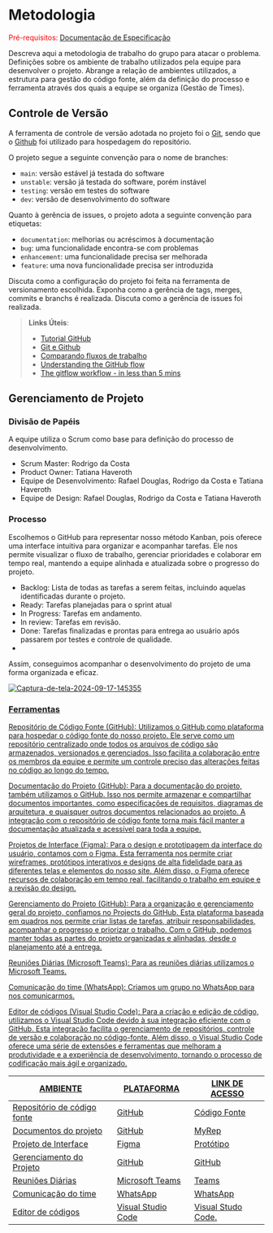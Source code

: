 
# Metodologia

<span style="color:red">Pré-requisitos: <a href="2-Especificação do Projeto.md"> Documentação de Especificação</a></span>

Descreva aqui a metodologia de trabalho do grupo para atacar o problema. Definições sobre os ambiente de trabalho utilizados pela  equipe para desenvolver o projeto. Abrange a relação de ambientes utilizados, a estrutura para gestão do código fonte, além da definição do processo e ferramenta através dos quais a equipe se organiza (Gestão de Times).

## Controle de Versão

A ferramenta de controle de versão adotada no projeto foi o
[Git](https://git-scm.com/), sendo que o [Github](https://github.com)
foi utilizado para hospedagem do repositório.

O projeto segue a seguinte convenção para o nome de branches:

- `main`: versão estável já testada do software
- `unstable`: versão já testada do software, porém instável
- `testing`: versão em testes do software
- `dev`: versão de desenvolvimento do software

Quanto à gerência de issues, o projeto adota a seguinte convenção para
etiquetas:

- `documentation`: melhorias ou acréscimos à documentação
- `bug`: uma funcionalidade encontra-se com problemas
- `enhancement`: uma funcionalidade precisa ser melhorada
- `feature`: uma nova funcionalidade precisa ser introduzida

Discuta como a configuração do projeto foi feita na ferramenta de versionamento escolhida. Exponha como a gerência de tags, merges, commits e branchs é realizada. Discuta como a gerência de issues foi realizada.

> **Links Úteis**:
> - [Tutorial GitHub](https://guides.github.com/activities/hello-world/)
> - [Git e Github](https://www.youtube.com/playlist?list=PLHz_AreHm4dm7ZULPAmadvNhH6vk9oNZA)
>  - [Comparando fluxos de trabalho](https://www.atlassian.com/br/git/tutorials/comparing-workflows)
> - [Understanding the GitHub flow](https://guides.github.com/introduction/flow/)
> - [The gitflow workflow - in less than 5 mins](https://www.youtube.com/watch?v=1SXpE08hvGs)

## Gerenciamento de Projeto

### Divisão de Papéis

A equipe utiliza o Scrum como base para definição do processo de desenvolvimento.

- Scrum Master: Rodrigo da Costa
- Product Owner: Tatiana Haveroth
- Equipe de Desenvolvimento: Rafael Douglas, Rodrigo da Costa e Tatiana Haveroth
- Equipe de Design: Rafael Douglas, Rodrigo da Costa e Tatiana Haveroth



### Processo

Escolhemos o GitHub para representar nosso método Kanban, pois oferece uma interface intuitiva para organizar e acompanhar tarefas. Ele nos permite visualizar o fluxo de trabalho, gerenciar prioridades e colaborar em tempo real, mantendo a equipe alinhada e atualizada sobre o progresso do projeto.

- Backlog: Lista de todas as tarefas a serem feitas, incluindo aquelas identificadas durante o projeto.
- Ready: Tarefas planejadas para o sprint atual
- In Progress: Tarefas em andamento.
- In review: Tarefas em revisão.
- Done: Tarefas finalizadas e prontas para entrega ao usuário após passarem por testes e controle de qualidade.
- 
Assim, conseguimos acompanhar o desenvolvimento do projeto de uma forma organizada e eficaz.

<a href="https://ibb.co/DGgrT37"><img src="https://i.ibb.co/f8GDLmC/Captura-de-tela-2024-09-17-145355.png" alt="Captura-de-tela-2024-09-17-145355" border="0"></a><br /><a target='_blank' href='https://pt-br.imgbb.com/'>


### Ferramentas

Repositório de Código Fonte (GitHub): Utilizamos o GitHub como plataforma para hospedar o código fonte do nosso projeto. Ele serve como um repositório centralizado onde todos os arquivos de código são armazenados, versionados e gerenciados. Isso facilita a colaboração entre os membros da equipe e permite um controle preciso das alterações feitas no código ao longo do tempo.

Documentação do Projeto (GitHub): Para a documentação do projeto, também utilizamos o GitHub. Isso nos permite armazenar e compartilhar documentos importantes, como especificações de requisitos, diagramas de arquitetura, e quaisquer outros documentos relacionados ao projeto. A integração com o repositório de código fonte torna mais fácil manter a documentação atualizada e acessível para toda a equipe.

Projetos de Interface (Figma): Para o design e prototipagem da interface do usuário, contamos com o Figma. Esta ferramenta nos permite criar wireframes, protótipos interativos e designs de alta fidelidade para as diferentes telas e elementos do nosso site. Além disso, o Figma oferece recursos de colaboração em tempo real, facilitando o trabalho em equipe e a revisão do design.

Gerenciamento do Projeto (GitHub): Para a organização e gerenciamento geral do projeto, confiamos no Projects do GitHub. Esta plataforma baseada em quadros nos permite criar listas de tarefas, atribuir responsabilidades, acompanhar o progresso e priorizar o trabalho. Com o GitHub, podemos manter todas as partes do projeto organizadas e alinhadas, desde o planejamento até a entrega.

Reuniões Diárias (Microsoft Teams): Para as reuniões diárias utilizamos o Microsoft Teams.

Comunicação do time (WhatsApp): Criamos um grupo no WhatsApp para nos comunicarmos.

Editor de códigos (Visual Studio Code): Para a criação e edição de código, utilizamos o Visual Studio Code devido à sua integração eficiente com o GitHub. Esta integração facilita o gerenciamento de repositórios, controle de versão e colaboração no código-fonte. Além disso, o Visual Studio Code oferece uma série de extensões e ferramentas que melhoram a produtividade e a experiência de desenvolvimento, tornando o processo de codificação mais ágil e organizado.


| AMBIENTE                            | PLATAFORMA                         | LINK DE ACESSO                         |
|-------------------------------------|------------------------------------|----------------------------------------|
| Repositório de código fonte         | GitHub                             | [Código Fonte](https://github.com/ICEI-PUC-Minas-PMV-SInt/Grupo-04-Receitas/blob/main/src/README.md)                           |
| Documentos do projeto               | GitHub                             | [MyRep](https://github.com/ICEI-PUC-Minas-PMV-SInt/Grupo-04-Receitas/tree/main/documents)                            |
| Projeto de Interface                | Figma                              | [Protótipo](https://www.figma.com/file/fbwMuLej2Voba16iX0yoe6/Untitled?type=design&node-id=0-1&mode=design&t=7U62SZ4xrNxd2ZHK-0)                            |
| Gerenciamento do Projeto            | GitHub                    | [GitHub](https://trello.com/b/6YjjZcwL/kanban-quadro-modelo](https://github.com/orgs/ICEI-PUC-Minas-PMV-SInt/projects/43/views/1))                            |
| Reuniões Diárias                          | Microsoft Teams                       | [Teams](https://www.microsoft.com/pt-br/microsoft-teams/log-in)|
| Comunicação do time                 | WhatsApp                          |  [WhatsApp](https://web.whatsapp.com/)
| Editor de códigos                   | Visual Studio Code                | [Visual Studo Code](https://code.visualstudio.com/).            

